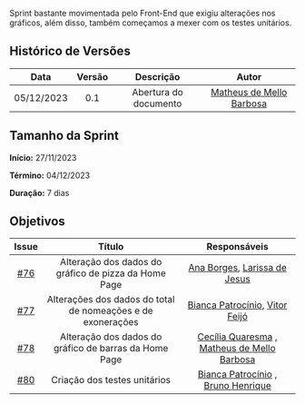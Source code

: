 Sprint bastante movimentada pelo Front-End que exigiu alterações nos gráficos, além disso, também começamos a mexer com os testes unitários.

## Histórico de Versões

|    Data    | Versão |       Descrição       |      Autor      |
| :--------: | :----: | :-------------------: | :-------------: |
| 05/12/2023 |  0.1   | Abertura do documento | [Matheus de Mello Barbosa](https://github.com/matheusbmello)|

## Tamanho da Sprint

**Início:**  27/11/2023

**Término:** 04/12/2023

**Duração:** 7 dias

## Objetivos

|                          Issue                           |              Título               |                    Responsáveis                     |
| :------------------------------------------------------: | :-------------------------------: | :-------------------------------------------------: |
| [#76](https://github.com/unb-mds/2023-2-Squad08/issues/76)| Alteração dos dados do gráfico de pizza da Home Page | [Ana Borges](https://github.com/anabborges), [Larissa de Jesus](https://github.com/VieiraLaris) |
| [#77](https://github.com/unb-mds/2023-2-Squad08/issues/77)| Alterações dos dados do total de nomeações e de exonerações | [Bianca Patrocínio](https://github.com/BiancaPatrocinio7), [Vitor Feijó](https://github.com/vitorfleonardo)  |
| [#78](https://github.com/unb-mds/2023-2-Squad08/issues/78)| Alteração dos dados do gráfico de barras da Home Page | [Cecília Quaresma](https://github.com/cqcoding) , [Matheus de Mello Barbosa](https://github.com/matheusbmello)|
| [#80](https://github.com/unb-mds/2023-2-Squad08/issues/80)| Criação dos testes unitários | [Bianca Patrocínio](https://github.com/BiancaPatrocinio7) , [Bruno Henrique](https://github.com/bdebatata)|
